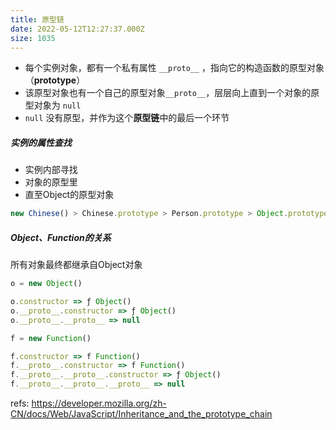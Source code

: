 ```yaml
---
title: 原型链
date: 2022-05-12T12:27:37.000Z
size: 1035
---
```

- 每个实例对象，都有一个私有属性 `__proto__` ，指向它的构造函数的原型对象（**prototype**）
- 该原型对象也有一个自己的原型对象`__proto__`，层层向上直到一个对象的原型对象为 `null`
- `null` 没有原型，并作为这个**原型链**中的最后一个环节

##### 实例的属性查找

- 实例内部寻找
- 对象的原型里
- 直至Object的原型对象

```javascript
new Chinese() > Chinese.prototype > Person.prototype > Object.prototype > null
```

##### Object、Function的关系

所有对象最终都继承自Object对象

```javascript
o = new Object()

o.constructor => ƒ Object() 
o.__proto__.constructor => ƒ Object() 
o.__proto__.__proto__ => null
```

```javascript
f = new Function()

f.constructor => f Function() 
f.__proto__.constructor => f Function() 
f.__proto__.__proto__.constructor => ƒ Object() 
f.__proto__.__proto__.__proto__ => null
```


refs:
https://developer.mozilla.org/zh-CN/docs/Web/JavaScript/Inheritance_and_the_prototype_chain
